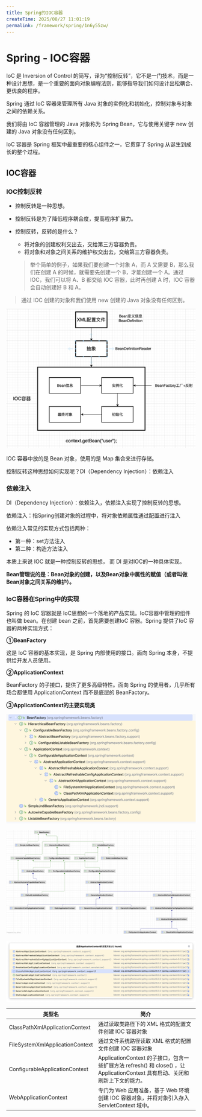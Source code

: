 ```yaml
---
title: Spring的IOC容器
createTime: 2025/08/27 11:01:19
permalink: /framework/spring/1n6y55zw/
---
```

# Spring - IOC容器

IoC 是 Inversion of Control 的简写，译为“控制反转”，它不是一门技术，而是一种设计思想，是一个重要的面向对象编程法则，能够指导我们如何设计出松耦合、更优良的程序。

Spring 通过 IoC 容器来管理所有 Java 对象的实例化和初始化，控制对象与对象之间的依赖关系。

我们将由 IoC 容器管理的 Java 对象称为 Spring Bean，它与使用关键字 new 创建的 Java 对象没有任何区别。

IoC 容器是 Spring 框架中最重要的核心组件之一，它贯穿了 Spring 从诞生到成长的整个过程。

## IOC容器

### IOC控制反转

- 控制反转是一种思想。

- 控制反转是为了降低程序耦合度，提高程序扩展力。

- 控制反转，反转的是什么？

  - 将对象的创建权利交出去，交给第三方容器负责。
  - 将对象和对象之间关系的维护权交出去，交给第三方容器负责。

  > 举个简单的例子，如果我们要创建一个对象 A，而 A 又需要 B，那么我们在创建 A 的时候，就需要先创建一个 B，才能创建一个 A。通过 IOC，我们可以将 A、B 都交给 IOC 容器，此时再创建 A 时，IOC 容器会自动创建好 B 和 A。

> 通过 IOC 创建的对象和我们使用 new 创建的 Java 对象没有任何区别。

![img](/images/spring6/2023-12-29-22-28-17-CMR2saDL.png)

IOC 容器中放的是 Bean 对象，使用的是 Map 集合来进行存储。

控制反转这种思想如何实现呢？DI（Dependency Injection）：依赖注入

### 依赖注入

DI（Dependency Injection）：依赖注入，依赖注入实现了控制反转的思想。

依赖注入：指Spring创建对象的过程中，将对象依赖属性通过配置进行注入

依赖注入常见的实现方式包括两种：

- 第一种：set方法注入
- 第二种：构造方法注入

本质上来说 IOC 就是一种控制反转的思想， 而 DI 是对IOC的一种具体实现。

**Bean管理说的是：Bean对象的创建，以及Bean对象中属性的赋值（或者叫做Bean对象之间关系的维护）。**

### IoC容器在Spring中的实现

Spring 的 IoC 容器就是 IoC思想的一个落地的产品实现。IoC容器中管理的组件也叫做 bean。在创建 bean 之前，首先需要创建IoC 容器。Spring 提供了IoC 容器的两种实现方式：

**①BeanFactory**

这是 IoC 容器的基本实现，是 Spring 内部使用的接口。面向 Spring 本身，不提供给开发人员使用。

**②ApplicationContext**

BeanFactory 的子接口，提供了更多高级特性。面向 Spring 的使用者，几乎所有场合都使用 ApplicationContext 而不是底层的 BeanFactory。

**③ApplicationContext的主要实现类**

![img](/images/spring6/2023-12-29-22-41-49-aeh6hL_N.png)

![img](/images/spring6/2023-12-29-22-39-51-CWrHnCAb.png)

![img](/images/spring6/2023-12-29-22-34-59-5HRrf-ts.png)

| 类型名                          | 简介                                                         |
| ------------------------------- | ------------------------------------------------------------ |
| ClassPathXmlApplicationContext  | 通过读取类路径下的 XML 格式的配置文件创建 IOC 容器对象       |
| FileSystemXmlApplicationContext | 通过文件系统路径读取 XML 格式的配置文件创建 IOC 容器对象     |
| ConfigurableApplicationContext  | ApplicationContext 的子接口，包含一些扩展方法 refresh() 和 close() ，让 ApplicationContext 具有启动、关闭和刷新上下文的能力。 |
| WebApplicationContext           | 专门为 Web 应用准备，基于 Web 环境创建 IOC 容器对象，并将对象引入存入 ServletContext 域中。 |